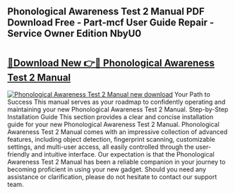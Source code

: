 ## Phonological Awareness Test 2 Manual PDF Download Free - Part-mcf User Guide Repair - Service Owner Edition NbyU0

# <h2><a href="http://cf16613.oget.top/?id=Phonological+Awareness+Test+2+Manual">🔗Download New 👉🔴 Phonological Awareness Test 2 Manual</a></h2>

[![Phonological Awareness Test 2 Manual new download](https://i.imgur.com/5g1atiW.png)](http://cf16613.oget.top/?id=Phonological+Awareness+Test+2+Manual)
Your Path to Success This manual serves as your roadmap to confidently operating and maintaining your new Phonological Awareness Test 2 Manual. Step-by-Step Installation Guide This section provides a clear and concise installation guide for your new Phonological Awareness Test 2 Manual. Phonological Awareness Test 2 Manual comes with an impressive collection of advanced features, including object detection, fingerprint scanning, customizable settings, and multi-user access, all easily controlled through the user-friendly and intuitive interface. Our expectation is that the Phonological Awareness Test 2 Manual has been a reliable companion in your journey to becoming proficient in using your new gadget. Should you need any assistance or clarification, please do not hesitate to contact our support team.
